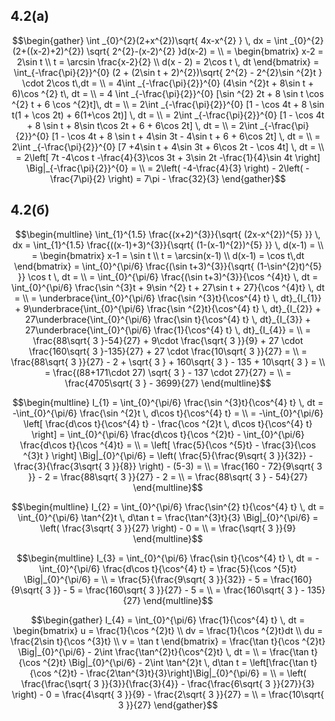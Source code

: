 ## 4.2(а)

$$\begin{gather}
\int _{0}^{2}(2+x^{2})\sqrt{ 4x-x^{2} } \, dx = \int _{0}^{2}(2+((x-2)+2)^{2}) \sqrt{ 2^{2}-(x-2)^{2} }d(x-2) = \\
= \begin{bmatrix}
x-2 = 2\sin t \\
t = \arcsin \frac{x-2}{2} \\
d(x - 2) = 2\cos t \, dt
\end{bmatrix} = \int_{-\frac{\pi}{2}}^{0} (2 + (2\sin t + 2)^{2})\sqrt{ 2^{2} - 2^{2}\sin ^{2}t } \cdot 2\cos t\,dt = \\
= 4\int _{-\frac{\pi}{2}}^{0} (4\sin ^{2}t + 8\sin t + 6)\cos ^{2} t\, dt = \\
= 4 \int _{-\frac{\pi}{2}}^{0} [\sin ^{2} 2t + 8 \sin t \cos ^{2} t + 6 \cos ^{2}t]\, dt = \\
= 2\int _{-\frac{\pi}{2}}^{0} [1 - \cos 4t + 8 \sin t(1 + \cos 2t) + 6(1+\cos 2t)] \, dt = \\ 
= 2\int _{-\frac{\pi}{2}}^{0} [1 - \cos 4t + 8 \sin t + 8\sin t\cos 2t + 6 + 6\cos 2t] \, dt = \\ 
= 2\int _{-\frac{\pi}{2}}^{0} [1 - \cos 4t + 8 \sin t + 4\sin 3t - 4\sin t + 6 + 6\cos 2t] \, dt = \\ 
= 2\int _{-\frac{\pi}{2}}^{0} [7 +4\sin t + 4\sin 3t + 6\cos 2t - \cos 4t] \, dt = \\ 
= 2\left[ 7t -4\cos t -\frac{4}{3}\cos 3t + 3\sin 2t -\frac{1}{4}\sin 4t \right] \Big|_{-\frac{\pi}{2}}^{0} = \\
= 2\left( -4-\frac{4}{3} \right) - 2\left( -\frac{7\pi}{2} \right) = 7\pi - \frac{32}{3}
\end{gather}$$

## 4.2(б)

$$\begin{multline}
\int_{1}^{1.5} \frac{(x+2)^{3}}{\sqrt{ (2x-x^{2})^{5} }} \, dx = \int_{1}^{1.5} \frac{((x-1)+3)^{3}}{\sqrt{ (1-(x-1)^{2})^{5} }} \, d(x-1) = \\
= \begin{bmatrix}
x-1 = \sin t \\
t = \arcsin(x-1) \\
d(x-1) = \cos t\,dt
\end{bmatrix} = \int_{0}^{\pi/6} \frac{(\sin t+3)^{3}}{\sqrt{ (1-\sin^{2}t)^{5} }} \cos t \, dt = \\
= \int_{0}^{\pi/6} \frac{(\sin t+3)^{3}}{\cos ^{4}t} \, dt = \int_{0}^{\pi/6} \frac{\sin ^{3}t + 9\sin ^{2} t + 27\sin t + 27}{\cos ^{4}t} \, dt = \\
= \underbrace{\int_{0}^{\pi/6} \frac{\sin ^{3}t}{\cos^{4} t} \, dt}_{I_{1}} + 9\underbrace{\int_{0}^{\pi/6} \frac{\sin ^{2}t}{\cos^{4} t} \, dt}_{I_{2}} + 27\underbrace{\int_{0}^{\pi/6} \frac{\sin t}{\cos^{4} t} \, dt}_{I_{3}} + 27\underbrace{\int_{0}^{\pi/6} \frac{1}{\cos^{4} t} \, dt}_{I_{4}} = \\
= \frac{88\sqrt{ 3 }-54}{27} + 9\cdot \frac{\sqrt{ 3 }}{9} + 27 \cdot \frac{160\sqrt{ 3 }-135}{27} + 27 \cdot \frac{10\sqrt{ 3 }}{27} = \\
= \frac{88\sqrt{ 3 }}{27} - 2 + \sqrt{ 3 } + 160\sqrt{ 3 } - 135 + 10\sqrt{ 3 } = \\
= \frac{(88+171\cdot 27) \sqrt{ 3 } - 137 \cdot 27}{27} = \\
= \frac{4705\sqrt{ 3 } - 3699}{27}
\end{multline}$$

$$\begin{multline}
I_{1} = \int_{0}^{\pi/6} \frac{\sin ^{3}t}{\cos^{4} t} \, dt = -\int_{0}^{\pi/6} \frac{\sin ^{2}t \, d\cos t}{\cos^{4} t} = \\
= -\int_{0}^{\pi/6} \left[ \frac{d\cos t}{\cos^{4} t} - \frac{\cos ^{2}t \, d\cos t}{\cos^{4} t} \right] = \int_{0}^{\pi/6} \frac{d\cos t}{\cos ^{2}t} - \int_{0}^{\pi/6} \frac{d\cos t}{\cos ^{4}t} = \\
= \left[ \frac{5}{\cos ^{5}t} - \frac{3}{\cos ^{3}t } \right] \Big|_{0}^{\pi/6} = \left( \frac{5}{\frac{9\sqrt{ 3 }}{32}} - \frac{3}{\frac{3\sqrt{ 3 }}{8}} \right) - (5-3) = \\
= \frac{160 - 72}{9\sqrt{ 3 }} - 2 = \frac{88\sqrt{ 3 }}{27} - 2 = \\
= \frac{88\sqrt{ 3 } - 54}{27}
\end{multline}$$

$$\begin{multline}
I_{2} = \int_{0}^{\pi/6} \frac{\sin^{2} t}{\cos^{4} t} \, dt = \int_{0}^{\pi/6} \tan^{2}t \, d\tan t = \frac{\tan^{3}t}{3} \Big|_{0}^{\pi/6} = \left( \frac{3\sqrt{ 3 }}{27} \right) - 0 = \\
= \frac{\sqrt{ 3 }}{9}
\end{multline}$$

$$\begin{multline}
I_{3} = \int_{0}^{\pi/6} \frac{\sin t}{\cos^{4} t} \, dt = -\int_{0}^{\pi/6} \frac{d\cos t}{\cos^{4} t} = \frac{5}{\cos ^{5}t} \Big|_{0}^{\pi/6} = \\
= \frac{5}{\frac{9\sqrt{ 3 }}{32}} - 5 = \frac{160}{9\sqrt{ 3 }} - 5 = \frac{160\sqrt{ 3 }}{27} - 5 = \\
= \frac{160\sqrt{ 3 } - 135}{27}
\end{multline}$$

$$\begin{gather}
I_{4} = \int_{0}^{\pi/6} \frac{1}{\cos^{4} t} \, dt = \begin{bmatrix}
u = \frac{1}{\cos ^{2}t} \\
dv = \frac{1}{\cos ^{2}t}dt \\
du = \frac{2\sin t}{\cos ^{3}t} \\
v = \tan t
\end{bmatrix} = \frac{\tan t}{\cos ^{2}t} \Big|_{0}^{\pi/6} - 2\int \frac{\tan^{2}t}{\cos^{2}t} \, dt  = \\
= \frac{\tan t}{\cos ^{2}t} \Big|_{0}^{\pi/6} - 2\int \tan^{2}t \, d\tan t = \left[\frac{\tan t}{\cos ^{2}t}  - \frac{2\tan^{3}t}{3}\right]\Big|_{0}^{\pi/6} = \\
= \left( \frac{\frac{\sqrt{ 3 }}{3}}{\frac{3}{4}} - \frac{\frac{6\sqrt{ 3 }}{27}}{3} \right) - 0 = \frac{4\sqrt{ 3 }}{9} - \frac{2\sqrt{ 3 }}{27} = \\
= \frac{10\sqrt{ 3 }}{27}
\end{gather}$$
